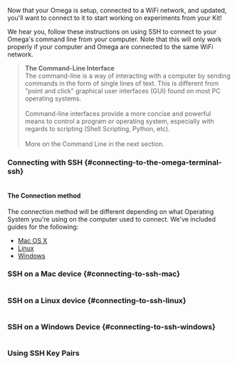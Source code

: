 Now that your Omega is setup, connected to a WiFi network, and updated, you'll want to connect to it to start working on experiments from your Kit!

We hear you, follow these instructions on using SSH to connect to your Omega's command line from your computer. Note that this will only work properly if your computer and Omega are connected to the same WiFi network.

>**The Command-Line Interface** <br>
>The command-line is a way of interacting with a computer by sending commands in the form of single lines of text. This is different from "point and click" graphical user interfaces (GUI) found on most PC operating systems. <br><br>
>Command-line interfaces provide a more concise and powerful means to control a program or operating system, especially with regards to scripting (Shell Scripting, Python, etc). <br><br>
>More on the Command Line in the next section.


### Connecting with SSH {#connecting-to-the-omega-terminal-ssh}

```{r child = '../../../Documentation/Get-Started/Using-the-Command-Line/Connecting-to-the-Omega-Terminal-Component-1-ssh-intro.md'}
```

#### The Connection method

The connection method will be different depending on what Operating System you're using on the computer used to connect. We've included guides for the following:

* [Mac OS X](#connecting-to-ssh-mac)
* [Linux](#connecting-to-ssh-linux)
* [Windows](#connecting-to-ssh-windows)


### SSH on a Mac device {#connecting-to-ssh-mac}

```{r child = '../../../Documentation/Get-Started/Using-the-Command-Line/Connecting-to-the-Omega-Terminal-Component-2-ssh-mac.md'}
```

### SSH on a Linux device {#connecting-to-ssh-linux}

```{r child = '../../../Documentation/Get-Started/Using-the-Command-Line/Connecting-to-the-Omega-Terminal-Component-3-ssh-linux.md'}
```

### SSH on a Windows Device {#connecting-to-ssh-windows}

```{r child = '../../../Documentation/Get-Started/Using-the-Command-Line/Connecting-to-the-Omega-Terminal-Component-4-ssh-windows.md'}
```


### Using SSH Key Pairs

```{r child = '../../../Documentation/Get-Started/Using-the-Command-Line/Connecting-to-the-Omega-Terminal-Component-5-ssh-key-pairs.md'}
```
